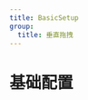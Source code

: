 ```yaml
---
title: BasicSetup
group:
  title: 垂直拖拽
---
```


# 基础配置

<code src='./Vertical-BasicSetup/BasicSetup.tsx'></code>
